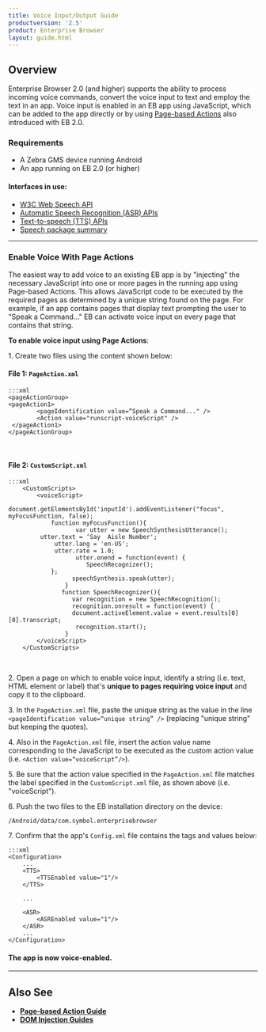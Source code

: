 ```yaml
---
title: Voice Input/Output Guide
productversion: '2.5'
product: Enterprise Browser
layout: guide.html
---
```

## Overview

Enterprise Browser 2.0 (and higher) supports the ability to process incoming voice commands,  convert the voice input to text and employ the text in an app. Voice input is enabled in an EB app using JavaScript, which can be added to the app directly or by using [Page-based Actions](../pageactions) also introduced with EB 2.0. 

### Requirements

* A Zebra GMS device running Android
* An app running on EB 2.0 (or higher)

#### Interfaces in use: 

* [W3C Web Speech API](https://w3c.github.io/speech-api/) 
* [Automatic Speech Recognition (ASR) APIs](https://developer.android.com/reference/android/speech/SpeechRecognizer)
* [Text-to-speech (TTS) APIs](https://developer.android.com/reference/android/speech/tts/TextToSpeech)
* [Speech package summary](https://developer.android.com/reference/android/speech/package-summary)

-----

### Enable Voice With Page Actions

The easiest way to add voice to an existing EB app is by "injecting" the necessary JavaScript into one or more pages in the running app using Page-based Actions. This allows JavaScript code to be executed by the required pages as determined by a unique string found on the page. For example, if an app contains pages that display text prompting the user to "Speak a Command..." EB can activate voice input on every page that contains that string. 

**To enable voice input using Page Actions**:

&#49;. Create two files using the content shown below: 

#### File 1: `PageAction.xml` 

	:::xml
	<pageActionGroup>
	<pageAction1> 
	        <pageIdentification value=“Speak a Command..." />
	        <Action value="runscript-voiceScript" />
	 </pageAction1>
	</pageActionGroup>
<br>

#### File 2: `CustomScript.xml`

	:::xml
		<CustomScripts>
			<voiceScript>
		        document.getElementsById('inputId').addEventListener("focus", myFocusFunction, false);
		        function myFocusFunction(){
		               var utter = new SpeechSynthesisUtterance();
			 utter.text = ‘Say  Aisle Number';
		     	 utter.lang = 'en-US';
		     	 utter.rate = 1.0;
		               utter.onend = function(event) {
		                  SpeechRecognizer();
		      	};
		              speechSynthesis.speak(utter);        
		            }
		           function SpeechRecognizer(){
		              var recognition = new SpeechRecognition();
		              recognition.onresult = function(event) {
		              document.activeElement.value = event.results[0][0].transcript;
		               recognition.start();
		            }
		    </voiceScript>
		</CustomScripts>
<br>

&#50;. Open a page on which to enable voice input, identify a string (i.e. text, HTML element or label) that's **unique to pages requiring voice input** and copy it to the clipboard. 

&#51;. In the `PageAction.xml` file, paste the unique string as the value in the line `<pageIdentification value=“unique string” />` (replacing "unique string" but keeping the quotes). 

&#52;. Also in the `PageAction.xml` file, insert the action value name corresponding to the JavaScript to be executed as the custom action value (i.e. `<Action value=“voiceScript”/>`). 

&#53;. Be sure that the action value specified in the `PageAction.xml` file matches the label specified in the `CustomScript.xml` file, as shown above (i.e. "voiceScript").

&#54;. Push the two files to the EB installation directory on the device: 

`/Android/data/com.symbol.enterprisebrowser`

<!-- required only for DOM injection: &#55;. Specify the path to the `CustomScript.xml` file in the [&lt;CustomDOMElements&gt; tag](../configreference/#customdomelements) in the app's `Config.xml` file. 
 -->
&#55;. Confirm that the app's `Config.xml` file contains the tags and values below: 

	:::xml
	<Configuration>
		...
		<TTS>
	  		<TTSEnabled value="1"/>
		</TTS>
		
		...

		<ASR>
	  		<ASREnabled value="1"/>
		</ASR>
		...
	</Configuration>

#### The app is now voice-enabled. 

-----

## Also See

* **[Page-based Action Guide](../pageactions)**
* **[DOM Injection Guides](../dom)**


<!-- 
<img alt="" style="height:350px" src="code.png"/>
<br>

<img alt="" style="height:350px" src="warehouse_picker.png"/>
<br>

<img alt="" style="height:350px" src="voice-directed_picking_solution.png"/>
<br>

in case you can’t find any string unique in the page, you can inspect the page source to identify the same

Steps to Identify the unique string is:
1. In config.xml please enable the debug mode by modifying <DebugModeEnable value="1"/>
2. Make sure the device is connected in debugging mode.
3. Open chrome and navigate to chrome://inspect
4. Now you can see the complete web page source of that html and can identify the unique string in the page.

 -->

